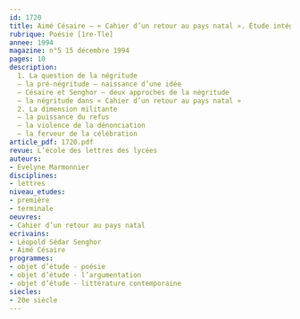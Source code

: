 ```yaml
---
id: 1720
title: Aimé Césaire – « Cahier d’un retour au pays natal ». Étude intégrale (1/3)
rubrique: Poésie [1re-Tle]
annee: 1994
magazine: n°5 15 décembre 1994
pages: 10
description: 
  1. La question de la négritude
  – la pré-négritude – naissance d’une idée
  – Césaire et Senghor – deux approches de la négritude
  – la négritude dans « Cahier d’un retour au pays natal »
  2. La dimension militante
  – la puissance du refus
  – la violence de la dénonciation
  – la ferveur de la célébration
article_pdf: 1720.pdf
revue: L’école des lettres des lycées
auteurs:
- Évelyne Marmonnier
disciplines:
- lettres
niveau_etudes:
- première
- terminale
oeuvres:
- Cahier d’un retour au pays natal
ecrivains:
- Léopold Sédar Senghor
- Aimé Césaire
programmes:
- objet d’étude - poésie
- objet d’étude - l’argumentation
- objet d’étude - littérature contemporaine
siecles:
- 20e siècle
---
```

